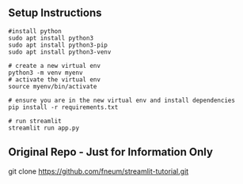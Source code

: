 
## Setup Instructions
```
#install python
sudo apt install python3
sudo apt install python3-pip
sudo apt install python3-venv

# create a new virtual env
python3 -m venv myenv
# activate the virtual env
source myenv/bin/activate

# ensure you are in the new virtual env and install dependencies
pip install -r requirements.txt

# run streamlit
streamlit run app.py

```

##  Original Repo - Just for Information Only
git clone https://github.com/fneum/streamlit-tutorial.git

